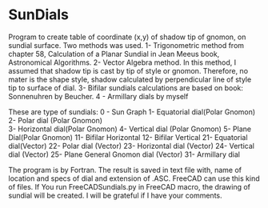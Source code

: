 # SunDials
Program to create table of coordinate (x,y) of shadow tip of gnomon, on sundial surface. Two methods was used. 
1- Trigonometric method from chapter 58, Calculation of a Planar Sundial in Jean Meeus book, Astronomical Algorithms. 
2- Vector Algebra method. In this method, I assumed that shadow tip is cast by tip of style or gnomon. Therefore, no mater is the shape style, shadow calculated by perpendicular line of style tip to surface of dial.
3- Bifilar sundials calculations are based on book: Sonnenuhren by Beucher.
4 - Armillary dials by myself

These are type of sundials:
0 - Sun Graph 
1-  Equatorial dial(Polar Gnomon)  
2-  Polar dial (Polar Gnomon)  
3-  Horizontal dial(Polar Gnomon) 
4-  Vertical dial (Polar Gnomon) 
5-  Plane Dial(Polar Gnomon) 
11- Bifilar Horizontal 
12- Bifilar Vertical 
21- Equatorial dial(Vector) 
22- Polar dial (Vector)
23- Horizontal dial (Vector) 
24- Vertical dial (Vector) 
25- Plane General Gnomon dial (Vector) 
31- Armillary dial 

The program is by Fortran. The result is saved in text file with, name of location and specs of dial and extension of .ASC. FreeCAD can use this kind of files.
If You run FreeCADSundials.py in FreeCAD macro, the drawing of sundial will be created.
I will be grateful if I have your comments.
